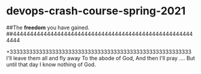 # devops-crash-course-spring-2021
##The **freedom** you have gained.
##444444444444444444444444444444444444444444444444444444444


+33333333333333333333333333333333333333333333333333333333 
I'll leave them all and fly away
To the abode of God,
And then I'll pray .... But until that day
I know nothing of God.